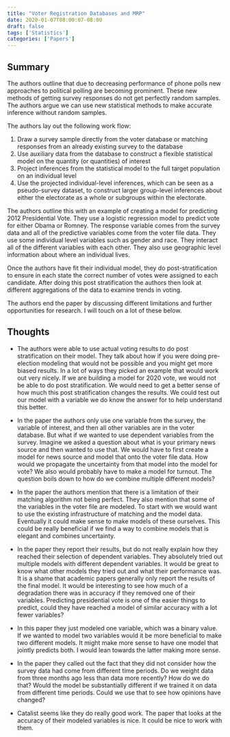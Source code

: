```yaml
---
title: "Voter Registration Databases and MRP"
date: 2020-01-07T08:00:07-08:00
draft: false
tags: ['Statistics']
categories: ['Papers']
---
```


## Summary

The authors outline that due to decreasing performance of phone polls new approaches to political polling are becoming prominent. These new methods of getting survey responses do not get perfectly random samples. The authors argue we can use new statistical methods to make accurate inference without random samples.

The authors lay out the following work flow:

1. Draw a survey sample directly from the voter database or matching responses from an already existing survey to the database
2. Use auxiliary data from the database to construct a flexible statistical model on the quantity (or quantities) of interest
3. Project inferences from the statistical model to the full target population on an individual level
4. Use the projected individual-level inferences, which can be seen as a pseudo-survey dataset, to construct larger group-level inferences about either the electorate as a whole or subgroups within the electorate.

The authors outline this with an example of creating a model for predicting 2012 Presidential Vote. They use a logistic regression model to predict vote for either Obama or Romney. The response variable comes from the survey data and all of the predictive variables come from the voter file data. They use some individual level variables such as gender and race. They interact all of the different variables with each other. They also use geographic level information about where an individual lives.

Once the authors have fit their individual model, they do post-stratification to ensure in each state the correct number of votes were assigned to each candidate. After doing this post stratification the authors then look at different aggregations of the data to examine trends in voting.

The authors end the paper by discussing different limitations and further opportunities for research. I will touch on a lot of these below.

## Thoughts

- The authors were able to use actual voting results to do post stratification on their model. They talk about how if you were doing pre-election modeling that would not be possible and you might get more biased results. In a lot of ways they picked an example that would work out very nicely. If we are building a model for 2020 vote, we would not be able to do post stratification. We would need to get a better sense of how much this post stratification changes the results. We could test out our model with a variable we do know the answer for to help understand this better.

- In the paper the authors only use one variable from the survey, the variable of interest, and then all other variables are in the voter database. But what if we wanted to use dependent variables from the survey. Imagine we asked a question about what is your primary news source and then wanted to use that. We would have to first create a model for news source and model that onto the voter file data. How would we propagate the uncertainty from that model into the model for vote? We also would probably have to make a model for turnout. The question boils down to how do we combine multiple different models?

- In the paper the authors mention that there is a limitation of their matching algorithm not being perfect. They also mention that some of the variables in the voter file are modeled. To start with we would want to use the existing infrastructure of matching and the model data. Eventually it could make sense to make models of these ourselves. This could be really beneficial if we find a way to combine models that is elegant and combines uncertainty.

- In the paper they report their results, but do not really explain how they reached their selection of dependent variables. They absolutely tried out multiple models with different dependent variables. It would be great to know what other models they tried out and what their performance was. It is a shame that academic papers generally only report the results of the final model. It would be interesting to see how much of a degradation there was in accuracy if they removed one of their variables. Predicting presidential vote is one of the easier things to predict, could they have reached a model of similar accuracy with a lot fewer variables?

- In this paper they just modeled one variable, which was a binary value. If we wanted to model two variables would it be more beneficial to make two different models. It might make more sense to have one model that jointly predicts both. I would lean towards the latter making more sense.

- In the paper they called out the fact that they did not consider how the survey data had come from different time periods. Do we weight data from three months ago less than data more recently? How do we do that? Would the model be substantially different if we trained it on data from different time periods. Could we use that to see how opinions have changed?

- Catalist seems like they do really good work. The paper that looks at the accuracy of their modeled variables is nice. It could be nice to work with them.

